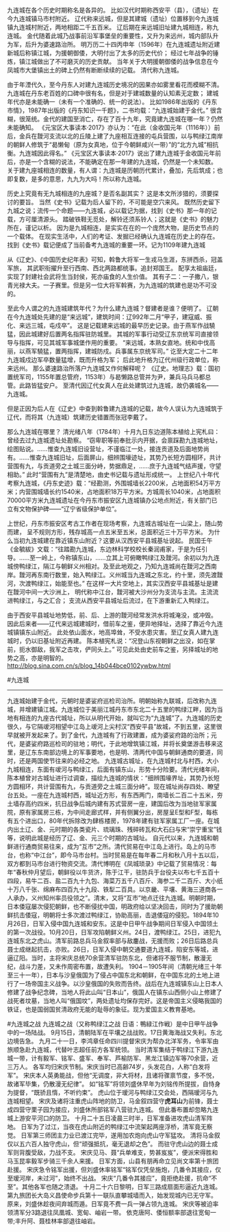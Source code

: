 九连城在各个历史时期称名是各异的。
比如汉代时期称西安平（县），（遗址）在今九连城镇马市村附近。
辽代称来远城，但是其建城（遗址）位置移到今九连城镇九连城村附近，两地相距二千五百米。
辽后期在来远城旧址建九城相连，称九连城。
金代随着此城乃战事前沿军事堡垒的重要性，又升为来远州，城内部队升为军，后升为婆速路治所。
明万历二十四丙申年（1596年）在九连城遗址附近建新城后称镇江城，为援朝御倭，大明付出了太多的历史代价；
经过七年战争的锤炼，镇江城做出了不可磨灭的历史贡献。
当年关于大明援朝御倭的战争信息在今凤城市大堡镇出土的碑上仍然有断断续续的记载。
清代称九连城。

由于年湮代久，至今丹东人对建九连城历史境况的因果亦如雾里看花而模糊不清。
九连城在丹东老百姓的口碑中很有名，但是对于建城数量的认知素无定数；
建城年代亦是未能确一（未有一个准确的、统一的说法）。
比如1986年出版的《丹东市情》，1987年出版的《丹东知识一千题》，二书均载：“九连城始建于金代。”
很含糊，很笼统。金代的建国至消亡，存在了百十九年，究竟建九连城在哪一年？仍然未能确知。
《元宝区大事读本·2017》亦认为：“在此（金收国元年（1116年））前后，金兵在靉河支流以北的丘陵上建了九座相互连接的屯兵营围，以与鸭绿江南岸的朝鲜人修筑于“曷懒甸（原为女真地，位于今朝鲜咸兴一带）”的“北方九城”相抗衡。九连城因此得名。”
《元宝区大事读本·2017》说出了建九连城于金收国元年前后，亦是一个含糊的说法，不能确定在那一年建的九连城，仍然是一个未知数。
关于建九座城相连的数量，有人谓：九连城是历朝历代累计，叠加，先后筑成；也即复数，是多的意思，九九为大吗！所以称九连城。

历史上究竟有无九城相连的九座城？是否名副其实？
这是本文所涉猎的，须要探讨的要旨。
当然《史书》记载为后人留下的，不可能是空穴来风。
既然历史留下九城之说；流传一个命题——九连城，必以载记为据，找到《史书》那一年的记载，方可厘清源头。
踏破铁鞋无觅处，解铃还须系铃人；这就是《史书》的魅力所在，谨记以析。
因为是九城相连，是实实在在的一个庞然大物，是历史节点的一个载体。
在现实生活中，人们的考证、发掘已经确认九连城在历史上的存在。
找到《史书》载记便成了当前备考九连城的重要一环。记为1109年建九连城

从《辽史》、《中国历史纪年表》可知，斡鲁大将军一生戎马生涯，东拼西杀，冠盖军旅，
其武职衔擢升至行西南、西北两路都统事。追封郑国王。
配享太祖庙廷，实现了封建社会武将生当封侯，死亦庙食的人生价值。
其有子二：一子撒八，银青光禄大夫。一子赛里。但是另一位大将军斡赛，为九连城的筑建也是功不可没的。

至此今人谓之的九连城建筑年代？为什么建九连城？督建者是谁？便明了。
辽朝在今九连城处先建的是“来远城”，建筑时间：辽992年二月“甲子，建寇威、振化、来远三城，屯戍卒”。
这是记载建来远城的最早历史记录。由于燕军作战驍猛，因此城建好后置两名指挥驻防城里。
其城的军事行动受辽东京统军司直接领导与指挥，可见其城军事城堡作用的重要。
“来远城，本熟女直地。统和中伐高丽，以燕军驍猛，置两指挥，建城防戍。兵事属东京统军司。”
讫至大定二十二年九连城戍边军卒数量猛增，既而升格为军；
后此地升格为辽代州级行政单位，称来远州。
那么婆速路治所落户九连城又作何解释呢？
《辽史。地理志》载：国初置统军司，1155年置总管府，1153年）与曷懒路总管并为尹，兼兵马兵马都总管。此路皆猛安户。 
至清代因辽代女真人在此处建筑过九连城，故仍袭城名——九连城。

但是正因为后人在《辽史》中查到斡鲁建九连城的记载，故今人误认为九连城筑于辽代，而将其（九连城）筑建历史错置而张冠李戴了。

那么九连城在哪里？
清光绪八年（1784年）十月九日东边道陈本植给上宪札曰：曾经去过九连城遗址处勘察。
“窃卑职等前奉批示内开据，会禀踩勘九连城地址，绘图贴说。……惟查九连城旧设营址，不谨临江一处，接连贡道及后面地势尚有。……惟查九连城旧址，后面屏山，细辨围壕迹址，其势乃长短方圆相环，共计营围有九，与贡道旁之土城三面分峙，势据鼎足，……庶于九连城气结声援，守望相助。”
此时“营围有九”是清楚地，由史书记载与遗址形成统一。
上世纪八十年代考察九连城，《丹东史迹》载：“经勘测，外围城墙长2200米，占地面积54万平方米；内营围城墙长约1540米，占地面积18万平方米。方城周长1040米，占地面积70000平方米九连城遗址在今丹东市振安区九连城镇办公地点附近，有关部门已立有文物保护碑——“辽宁省级保护单位”。

上世纪，丹东市振安区考古工作者在现场考察，九连城古城址在一山梁上，随山势而建，
呈不规则方形，残存城高一点五米至五米，总面积近三十万平方米。
为什么当初九连城建在靠近镇东山附近？这要从汉西安平县城基址说起。
民国壬午《金毓紱》文载：“往踏勘九连城，东边林科学校校长秦润甫家，于是为任引导。……至一岭上，今称镇东山，……立其上可俯瞰鸭绿江及靉河。余初以为九连城傍鸭绿江，隔江与朝鲜义州相对。及至此地观之，乃知九连城尚在靉河之西南岸。靉河再东南行数里，始入鸭绿江。义州城当九连城之东北，约十里，须先渡靉河，次渡鸭绿江，始能至也。”
在这样一大片空地上，其实汉西安平县城基址是建在靉河中间一大沙洲上，
明代称中江台，靉河被大沙州分为支流与主流。主流流进鸭绿江，与之汇合；
支流从西安平县城址后流过，在下游重新汇入鸭绿江。

由于西安平县城址地势低，前、后、上游的靉河经常发洪水将城淹没，或冲毁。
因此后来者——辽代来远城建城时，借前车之鉴，便异地择址，选择了靠近今九连城镇镇东山附近。
此处依山面水，地高埠耸，不受水患灾害。至辽女真人建九连城时，仍以旧基址附近再建。
陈本植宪札说：“况登山东视朝鲜之出没，如在掌前，扼水御敌，我军之击攻，俨同头上。”
可见此处由史前车之鉴，另择城址的地势之高，亦是明智的。
http://blog.sina.com.cn/s/blog_14b044bce0102ywbw.html

#九连城
***
九连城始建于金代，元朝时是婆娑府巡检司治所。明朝始称九联城，后改称九连城，并增建镇江城。九连城位于美丽江城丹东市东北二十五里的鸭绿江畔，因为当地有相连的九座古代城址，所以从明代开始，就叫它为“九连城”了。九连城的历史很久，与它隔叆河相望中江岛上叆河上尖村汉“西安平县”故城，不到五里，这里很早就被开发起来了。到了金代，九连城有了行政建置，成为婆娑府路的治所；元代，是婆娑府路巡检司的驻地；明代，于此地增筑镇江城，并将长奠堡游击移来这里，是辽东东南部边境上的军事要地，也是明、清两代中国与朝鲜通商的要道，同时，还是两国使节往来的必经之地。
九连城古城址，在九连城村北与村西，大小九城相连，东面有叆河与鸭绿江，后面有镇东山，形势十分险要。清代光绪年间，陈本植曾对古城址进行过调查，描绘九连城的情状：“细辨围壕界址，其势乃长短方圆相环，共计营围有九，与贡道旁之土城三面分峙”。现在城址尚存四处、瞭望台五处。一座在九连城村西，城址近方形，有东西两门，南墙长二百二十五米，夯土墙存高约四米，抗日战争后城内建有苏式营房一座，建国后改为当地驻军家属院，原有家属房三栋，为中间走廊式样，并有侧翼分出，房屋呈E型和F型，每栋有五个进出口，80年代拆除改为肆栋楼房，1978年建有驻军家属工厂一座。在城内出土辽、金、元时期的各类瓷片、琉璃珠、残碎砖瓦和大石臼与宋“崇宁重宝”钱等，说明此城是经历了辽、金、元三个时期的古城址。
自元代以来，九连城和朝鲜进行通商贸易往来，成为“互市”之所。清代贸易在中江岛上进行。岛上的马市台，也称“中江台”，即今马市台村。当时贸易是在每年春二月和秋八月十五以后，双方都到马市台进行物资交流。清代博明在《凤城琐录》中记载了贸易情况：每年“春秋仲月望后，朝鲜役以牛货济，陈于江干，驻防兵于台役夫以布七千五百十四段，易牛二百、盐二百九十九包、海菜万五千八百斤、海参二千二百斤、大小纸十万八千张、绵麻布四百九十九段、铁犁二百具。以京畿、平壤、黄海三道商各一人承办，义州知州率员役领之”。清末，又将“互市”地点迁往九连城。明朝时期，日本倭寇屡次侵犯朝鲜，也不断侵扰中国，明政府给以坚决回击，同时为了援助朝鲜抗击倭寇，明朝将士多次渡过鸭绿江，协助高丽，击退倭寇的侵犯。1894年10月26日，日军入侵中国九连城和安东。这是中日甲午战争期间日军侵入中国领土的第一次战役。10月20日，日军攻陷朝鲜义州。24日，渡鸭绿江。25日，进犯九连城东北之虎山。清军前路总兵马金叙率部与敌鏖战，无援而败；26日后路总兵聂士成继起抗击，亦败。26日，日军入侵中朝交通要道九连城，陷安东等城，进逼辽阳。当时，主将宋庆总统70余营清军驻防东北，但诸将不服节制，散漫无纪，战斗力差，又未作周密布置，故遭失利。
1904－1905年间（清朝光绪三十年至三十一年），日本与沙皇俄国为了侵占中国东北和朝鲜，在中国东北的土地上进行了一场帝国主义战争。以沙皇俄国的失败而告终。战后在九连城镇东山上日本人修建了战争纪念碑，当地人将此山叫“日本山”，俄国人在镇东山西侧小山上修建了战死者坟墓，当地人叫“俄国坟”，两处遗址均保存完好。这是帝国主义侵略我国的铁证，也是国弱国贫清政府无能的耻辱的象征。现为爱国主义教育基地。

#九连城之战
九连城之战（又称鸭绿江之战 日语：鴨緑江作戦）是中日甲午战争中的一场陆战。
9月15日，清朝陆军在平壤之战战败。17日黄海海战又失利。东北边境告急。
九月二十一日，李鸿章任命四川提督宋庆为帮办北洋军务，令率军由旅顺急赴九连城，代替叶志超任前方各军统领。
当时清军集结于鸭绿江下游九连城一带，计有毅军、铭军、盛军、奉军、芦榆防军、黑龙江镇边军等70余营，近三万人。
各军均归宋庆节制。宋庆当时已高齢74岁，头发花白，人称“白发将军”。
宋庆本人英勇能战，但他“无调度，非大将材，且诸将骤禀节度，多不悦，故诸军毕集，仍散漫无纪律”。
如“铭军”将领刘盛休早年为刘铭传所提拔，自恃身为提督，“既骄且惰，不听约束”。
虎山位于瑷河与鸭绿江交会处，西隔瑷河与九连城相望。
宋庆及诸将注重虎山阵地的防卫，马金叙四营守**虎耳山**为前锋，聂士成四营守栗子园为接应，刘盛休所部铭军八营驻九连城。
但此番布置却忽略九连城上游安平河口的防卫。
十月二十五日凌晨三时半，日军准备进攻虎山清军阵地。
日军为了过江，当夜在虎山附近的鸭绿江中流架起两座浮桥，清军竟无察觉。
日军第三师团主力业已渡江完毕，遂用加农炮向虎山守军猛攻。
清将马金叙仅以五六百人独守虎山，但“顽强抵抗，毫无退却之色”。
而驻守虎山边的聂士成军则背腹受敌，力战不支。
宋庆见马、聂“兵单难支，势甚岌岌”，便派宋得胜和马玉昆率毅军步骑三千余人来援。
日军方面，山县有朋再命立见尚文率第十旅团赴援。
宋庆急令铭军出援，但刘盛休率铭军“铭军仅凭垒施炮，几番令其接应，仅至瑷河岸，未过河”，始终不出战。
宋庆“几番令其接应”，竟拒绝赴援，抗命“不至”。其他各军也随之溃退。
十月二十六日黎明，日军三路成扇面形逼近九连城。
第九旅团长大岛义昌使命步兵第十一联队直攀城墙而入，始发现城内已无守军。
原来，刘盛休趁夜间弃城而遁。日军竟不费一兵一弹占领九连城。
宋庆等被迫率领清军分3路退往凤凰城、宽甸、岫岩一带。
依克唐阿、倭恒额率部退往宽甸一带;丰升阿、聂桂林率部退往岫岩。
